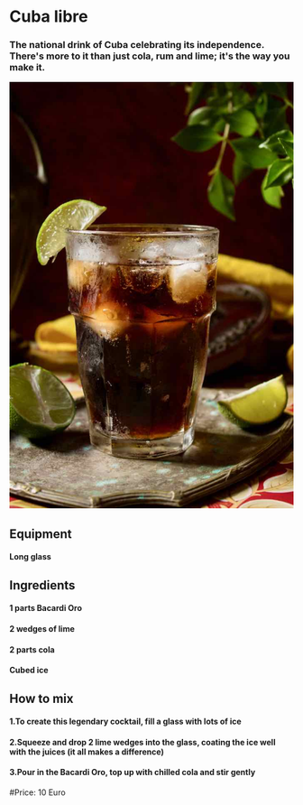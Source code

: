 # Cuba libre
### The national drink of Cuba celebrating its independence. There's more to it than just cola, rum and lime; it's the way you make it.

![alt text](../images/cubalibre.jpg)

## Equipment
#### Long glass

## Ingredients
#### 1 parts Bacardi Oro
#### 2 wedges of lime
#### 2 parts cola
#### Cubed ice

## How to mix
#### 1.To create this legendary cocktail, fill a glass with lots of ice
#### 2.Squeeze and drop 2 lime wedges into the glass, coating the ice well with the juices (it all makes a difference)
#### 3.Pour in the Bacardi Oro, top up with chilled cola and stir gently

#Price: 10 Euro 